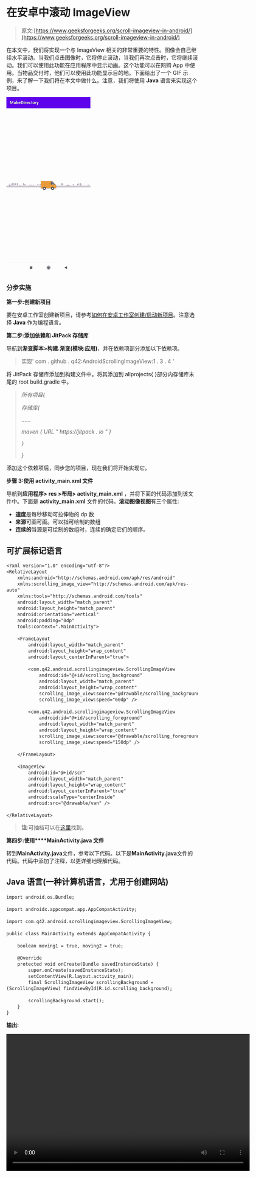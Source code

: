 # 在安卓中滚动 ImageView

> 原文:[https://www.geeksforgeeks.org/scroll-imageview-in-android/](https://www.geeksforgeeks.org/scroll-imageview-in-android/)

在本文中，我们将实现一个与 ImageView 相关的非常重要的特性。图像会自己继续水平滚动。当我们点击图像时，它将停止滚动，当我们再次点击时，它将继续滚动。我们可以使用此功能在应用程序中显示动画。这个功能可以在网购 App 中使用。当物品交付时，他们可以使用此功能显示目的地。下面给出了一个 GIF 示例，来了解一下我们将在本文中做什么。注意，我们将使用 **Java** 语言来实现这个项目。

![Scroll ImageView in Android Sample GIF](img/d69d3dc19f04271bdc72446902ce6417.png)

### **分步实施**

**第一步:创建新项目**

要在安卓工作室创建新项目，请参考[如何在安卓工作室创建/启动新项目](https://www.geeksforgeeks.org/android-how-to-create-start-a-new-project-in-android-studio/)。注意选择 **Java** 作为编程语言。

**第二步:添加依赖和 JitPack 存储库**

导航到**渐变脚本>构建.渐变(模块:应用)**，并在依赖项部分添加以下依赖项。

> 实现' com . github . q42:AndroidScrollingImageView:1 . 3 . 4 '

将 JitPack 存储库添加到构建文件中。将其添加到 allprojects{ }部分内存储库末尾的 root build.gradle 中。

> *所有项目{*
> 
> *存储库{*
> 
> *……*
> 
> *maven { URL " https://jitpack . io " }*
> 
> *}*
> 
> *}*

添加这个依赖项后，同步您的项目，现在我们将开始实现它。

**步骤 3:使用 activity_main.xml 文件**

导航到**应用程序> res >布局> activity_main.xml** ，并将下面的代码添加到该文件中。下面是 **activity_main.xml** 文件的代码。**滚动图像视图**有三个属性:

*   **速度**是每秒移动可拉伸物的 dp 数
*   **来源**可画可画。可以指可绘制的数组
*   **连续的**当源是可绘制的数组时，连续的确定它们的顺序。

## 可扩展标记语言

```
<?xml version="1.0" encoding="utf-8"?>
<RelativeLayout 
    xmlns:android="http://schemas.android.com/apk/res/android"
    xmlns:scrolling_image_view="http://schemas.android.com/apk/res-auto"
    xmlns:tools="http://schemas.android.com/tools"
    android:layout_width="match_parent"
    android:layout_height="match_parent"
    android:orientation="vertical"
    android:padding="0dp"
    tools:context=".MainActivity">

    <FrameLayout
        android:layout_width="match_parent"
        android:layout_height="wrap_content"
        android:layout_centerInParent="true">

        <com.q42.android.scrollingimageview.ScrollingImageView
            android:id="@+id/scrolling_background"
            android:layout_width="match_parent"
            android:layout_height="wrap_content"
            scrolling_image_view:source="@drawable/scrolling_background"
            scrolling_image_view:speed="60dp" />

        <com.q42.android.scrollingimageview.ScrollingImageView
            android:id="@+id/scrolling_foreground"
            android:layout_width="match_parent"
            android:layout_height="wrap_content"
            scrolling_image_view:source="@drawable/scrolling_foreground"
            scrolling_image_view:speed="150dp" />

    </FrameLayout>

    <ImageView
        android:id="@+id/scr"
        android:layout_width="match_parent"
        android:layout_height="wrap_content"
        android:layout_centerInParent="true"
        android:scaleType="centerInside"
        android:src="@drawable/van" />

</RelativeLayout>
```

> **注**:可抽档可以在[这里](https://github.com/Anni1123/Android-Projects/tree/main/ScrollImageView/app/src/main/res/drawable)找到。

**第四步:使用****MainActivity.java 文件**

转到**MainActivity.java**文件，参考以下代码。以下是**MainActivity.java**文件的代码。代码中添加了注释，以更详细地理解代码。

## Java 语言(一种计算机语言，尤用于创建网站)

```
import android.os.Bundle;

import androidx.appcompat.app.AppCompatActivity;

import com.q42.android.scrollingimageview.ScrollingImageView;

public class MainActivity extends AppCompatActivity {

    boolean moving1 = true, moving2 = true;

    @Override
    protected void onCreate(Bundle savedInstanceState) {
        super.onCreate(savedInstanceState);
        setContentView(R.layout.activity_main);
        final ScrollingImageView scrollingBackground = (ScrollingImageView) findViewById(R.id.scrolling_background);

        scrollingBackground.start();
    }
}
```

**输出:**

<video class="wp-video-shortcode" id="video-619057-1" width="640" height="360" preload="metadata" controls=""><source type="video/mp4" src="https://media.geeksforgeeks.org/wp-content/uploads/20210607233739/scroll.mp4?_=1">[https://media.geeksforgeeks.org/wp-content/uploads/20210607233739/scroll.mp4](https://media.geeksforgeeks.org/wp-content/uploads/20210607233739/scroll.mp4)</video>